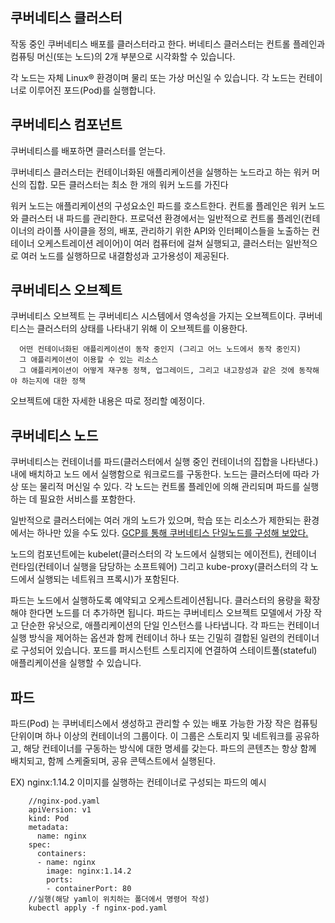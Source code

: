 ## 쿠버네티스 클러스터

작동 중인 쿠버네티스 배포를 클러스터라고 한다. 버네티스 클러스터는 컨트롤 플레인과 컴퓨팅 머신(또는 노드)의 2개 부분으로 시각화할 수 있습니다. 

각 노드는 자체 Linux® 환경이며 물리 또는 가상 머신일 수 있습니다. 각 노드는 컨테이너로 이루어진 포드(Pod)를 실행합니다.

## 쿠버네티스 컴포넌트

쿠버네티스를 배포하면 클러스터를 얻는다.

쿠버네티스 클러스터는 컨테이너화된 애플리케이션을 실행하는 노드라고 하는 워커 머신의 집합. 모든 클러스터는 최소 한 개의 워커 노드를 가진다

워커 노드는 애플리케이션의 구성요소인 파드를 호스트한다. 컨트롤 플레인은 워커 노드와 클러스터 내 파드를 관리한다. 프로덕션 환경에서는 일반적으로 컨트롤 플레인(컨테이너의 라이플 사이클을 정의, 배포, 관리하기 위한 API와 인터페이스들을 노출하는 컨테이너 오케스트레이션 레이어)이 여러 컴퓨터에 걸쳐 실행되고, 클러스터는 일반적으로 여러 노드를 실행하므로 내결함성과 고가용성이 제공된다.

## 쿠버네티스 오브젝트

쿠버네티스 오브젝트 는 쿠버네티스 시스템에서 영속성을 가지는 오브젝트이다. 쿠버네티스는 클러스터의 상태를 나타내기 위해 이 오브젝트를 이용한다.

      어떤 컨테이너화된 애플리케이션이 동작 중인지 (그리고 어느 노드에서 동작 중인지)
      그 애플리케이션이 이용할 수 있는 리소스
      그 애플리케이션이 어떻게 재구동 정책, 업그레이드, 그리고 내고장성과 같은 것에 동작해야 하는지에 대한 정책


오브젝트에 대한 자세한 내용은 따로 정리할 예정이다.

## 쿠버네티스 노드

쿠버네티스는 컨테이너를 파드(클러스터에서 실행 중인 컨테이너의 집합을 나타낸다.)내에 배치하고 노드 에서 실행함으로 워크로드를 구동한다. 노드는 클러스터에 따라 가상 또는 물리적 머신일 수 있다. 각 노드는 컨트롤 플레인에 의해 관리되며 파드를 실행하는 데 필요한 서비스를 포함한다.

일반적으로 클러스터에는 여러 개의 노드가 있으며, 학습 또는 리소스가 제한되는 환경에서는 하나만 있을 수도 있다. [GCP를 통해 쿠버네티스 단일노드를 구성해 보았다.](https://github.com/beomsun1234/TIL/blob/main/Kubernetes/gcp%20vm%EC%97%90%20%EC%BF%A0%EB%B2%84%EB%84%A4%ED%8B%B0%EC%8A%A4%20%ED%81%B4%EB%9F%AC%EC%8A%A4%ED%84%B0%20%EA%B5%AC%EC%84%B1.md)

노드의 컴포넌트에는 kubelet(클러스터의 각 노드에서 실행되는 에이전트), 컨테이너 런타임(컨테이너 실행을 담당하는 소프트웨어) 그리고 kube-proxy(클러스터의 각 노드에서 실행되는 네트워크 프록시)가 포함된다.

파드는 노드에서 실행하도록 예약되고 오케스트레이션됩니다. 클러스터의 용량을 확장해야 한다면 노드를 더 추가하면 됩니다. 파드는 쿠버네티스 오브젝트 모델에서 가장 작고 단순한 유닛으로, 애플리케이션의 단일 인스턴스를 나타냅니다. 각 파드는 컨테이너 실행 방식을 제어하는 옵션과 함께 컨테이너 하나 또는 긴밀히 결합된 일련의 컨테이너로 구성되어 있습니다. 포드를 퍼시스턴트 스토리지에 연결하여 스테이트풀(stateful) 애플리케이션을 실행할 수 있습니다.

## 파드

파드(Pod) 는 쿠버네티스에서 생성하고 관리할 수 있는 배포 가능한 가장 작은 컴퓨팅 단위이며 하나 이상의 컨테이너의 그룹이다. 이 그룹은 스토리지 및 네트워크를 공유하고, 해당 컨테이너를 구동하는 방식에 대한 명세를 갖는다. 파드의 콘텐츠는 항상 함께 배치되고, 함께 스케줄되며, 공유 콘텍스트에서 실행된다. 

EX) nginx:1.14.2 이미지를 실행하는 컨테이너로 구성되는 파드의 예시

        //nginx-pod.yaml
        apiVersion: v1
        kind: Pod
        metadata:
          name: nginx
        spec:
          containers:
          - name: nginx
            image: nginx:1.14.2
            ports:
            - containerPort: 80
        //실행(해당 yaml이 위치하는 폴더에서 명령어 작성)
        kubectl apply -f nginx-pod.yaml
